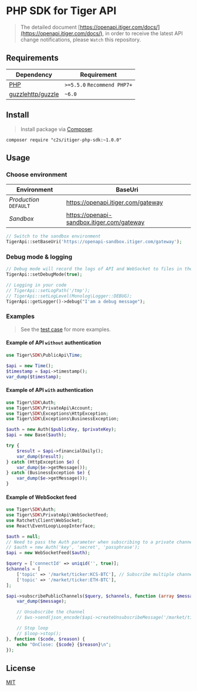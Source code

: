 
# PHP SDK for Tiger API
> The detailed document [https://openapi.itiger.com/docs/](https://openapi.itiger.com/docs/), in order to receive the latest API change notifications, please `Watch` this repository.


## Requirements

| Dependency | Requirement |
| -------- | -------- |
| [PHP](https://secure.php.net/manual/en/install.php) | `>=5.5.0` `Recommend PHP7+` |
| [guzzlehttp/guzzle](https://github.com/guzzle/guzzle) | `~6.0` |

## Install
> Install package via [Composer](https://getcomposer.org/).

```shell
composer require "c2s/itiger-php-sdk:~1.0.0"
```

## Usage

### Choose environment

| Environment | BaseUri |
| -------- | -------- |
| *Production* `DEFAULT` | https://openapi.itiger.com/gateway|
| *Sandbox* | https://openapi-sandbox.itiger.com/gateway	 |

```php
// Switch to the sandbox environment
TigerApi::setBaseUri('https://openapi-sandbox.itiger.com/gateway');
```

### Debug mode & logging

```php
// Debug mode will record the logs of API and WebSocket to files in the directory "TigerApi::getLogPath()" according to the minimum log level "TigerApi::getLogLevel()".
TigerApi::setDebugMode(true);

// Logging in your code
// TigerApi::setLogPath('/tmp');
// TigerApi::setLogLevel(Monolog\Logger::DEBUG);
TigerApi::getLogger()->debug("I'am a debug message");
```

### Examples
> See the [test case](tests) for more examples.

#### Example of API `without` authentication

```php
use Tiger\SDK\PublicApi\Time;

$api = new Time();
$timestamp = $api->timestamp();
var_dump($timestamp);
```

#### Example of API `with` authentication

```php
use Tiger\SDK\Auth;
use Tiger\SDK\PrivateApi\Account;
use Tiger\SDK\Exceptions\HttpException;
use Tiger\SDK\Exceptions\BusinessException;

$auth = new Auth($publicKey, $privateKey);
$api = new Base($auth);

try {
    $result = $api->financialDaily();
    var_dump($result);
} catch (HttpException $e) {
    var_dump($e->getMessage());
} catch (BusinessException $e) {
    var_dump($e->getMessage());
}
```

#### Example of WebSocket feed

```php
use Tiger\SDK\Auth;
use Tiger\SDK\PrivateApi\WebSocketFeed;
use Ratchet\Client\WebSocket;
use React\EventLoop\LoopInterface;

$auth = null;
// Need to pass the Auth parameter when subscribing to a private channel($api->subscribePrivateChannel()).
// $auth = new Auth('key', 'secret', 'passphrase');
$api = new WebSocketFeed($auth);

$query = ['connectId' => uniqid('', true)];
$channels = [
    ['topic' => '/market/ticker:KCS-BTC'], // Subscribe multiple channels
    ['topic' => '/market/ticker:ETH-BTC'],
];

$api->subscribePublicChannels($query, $channels, function (array $message, WebSocket $ws, LoopInterface $loop) use ($api) {
    var_dump($message);

    // Unsubscribe the channel
    // $ws->send(json_encode($api->createUnsubscribeMessage('/market/ticker:ETH-BTC')));

    // Stop loop
    // $loop->stop();
}, function ($code, $reason) {
    echo "OnClose: {$code} {$reason}\n";
});
```

## License

[MIT](LICENSE)
